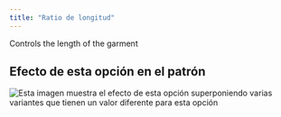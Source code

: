 ```yaml
---
title: "Ratio de longitud"
---
```


Controls the length of the garment

## Efecto de esta opción en el patrón

![Esta imagen muestra el efecto de esta opción superponiendo varias variantes que tienen un valor diferente para esta opción](lunetius_lengthratio_sample.svg "Efecto de esta opción en el patrón")
